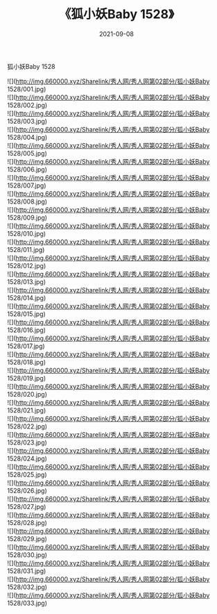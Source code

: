 ﻿---
layout: post
title:  《狐小妖Baby 1528》
date:   2021-09-08
img: http://img.660000.xyz/Sharelink/秀人网/秀人网第02部分/狐小妖Baby 1528/000.jpg
categories: [美女, 清纯, 唯美]
---

狐小妖Baby 1528

  ![](http://img.660000.xyz/Sharelink/秀人网/秀人网第02部分/狐小妖Baby 1528/001.jpg) <br> ![](http://img.660000.xyz/Sharelink/秀人网/秀人网第02部分/狐小妖Baby 1528/002.jpg) <br> ![](http://img.660000.xyz/Sharelink/秀人网/秀人网第02部分/狐小妖Baby 1528/003.jpg) <br> ![](http://img.660000.xyz/Sharelink/秀人网/秀人网第02部分/狐小妖Baby 1528/004.jpg) <br> ![](http://img.660000.xyz/Sharelink/秀人网/秀人网第02部分/狐小妖Baby 1528/005.jpg) <br> ![](http://img.660000.xyz/Sharelink/秀人网/秀人网第02部分/狐小妖Baby 1528/006.jpg) <br> ![](http://img.660000.xyz/Sharelink/秀人网/秀人网第02部分/狐小妖Baby 1528/007.jpg) <br> ![](http://img.660000.xyz/Sharelink/秀人网/秀人网第02部分/狐小妖Baby 1528/008.jpg) <br> ![](http://img.660000.xyz/Sharelink/秀人网/秀人网第02部分/狐小妖Baby 1528/009.jpg) <br> ![](http://img.660000.xyz/Sharelink/秀人网/秀人网第02部分/狐小妖Baby 1528/010.jpg) <br> ![](http://img.660000.xyz/Sharelink/秀人网/秀人网第02部分/狐小妖Baby 1528/011.jpg) <br> ![](http://img.660000.xyz/Sharelink/秀人网/秀人网第02部分/狐小妖Baby 1528/012.jpg) <br> ![](http://img.660000.xyz/Sharelink/秀人网/秀人网第02部分/狐小妖Baby 1528/013.jpg) <br> ![](http://img.660000.xyz/Sharelink/秀人网/秀人网第02部分/狐小妖Baby 1528/014.jpg) <br> ![](http://img.660000.xyz/Sharelink/秀人网/秀人网第02部分/狐小妖Baby 1528/015.jpg) <br> ![](http://img.660000.xyz/Sharelink/秀人网/秀人网第02部分/狐小妖Baby 1528/016.jpg) <br> ![](http://img.660000.xyz/Sharelink/秀人网/秀人网第02部分/狐小妖Baby 1528/017.jpg) <br> ![](http://img.660000.xyz/Sharelink/秀人网/秀人网第02部分/狐小妖Baby 1528/018.jpg) <br> ![](http://img.660000.xyz/Sharelink/秀人网/秀人网第02部分/狐小妖Baby 1528/019.jpg) <br> ![](http://img.660000.xyz/Sharelink/秀人网/秀人网第02部分/狐小妖Baby 1528/020.jpg) <br> ![](http://img.660000.xyz/Sharelink/秀人网/秀人网第02部分/狐小妖Baby 1528/021.jpg) <br> ![](http://img.660000.xyz/Sharelink/秀人网/秀人网第02部分/狐小妖Baby 1528/022.jpg) <br> ![](http://img.660000.xyz/Sharelink/秀人网/秀人网第02部分/狐小妖Baby 1528/023.jpg) <br> ![](http://img.660000.xyz/Sharelink/秀人网/秀人网第02部分/狐小妖Baby 1528/024.jpg) <br> ![](http://img.660000.xyz/Sharelink/秀人网/秀人网第02部分/狐小妖Baby 1528/025.jpg) <br> ![](http://img.660000.xyz/Sharelink/秀人网/秀人网第02部分/狐小妖Baby 1528/026.jpg) <br> ![](http://img.660000.xyz/Sharelink/秀人网/秀人网第02部分/狐小妖Baby 1528/027.jpg) <br> ![](http://img.660000.xyz/Sharelink/秀人网/秀人网第02部分/狐小妖Baby 1528/028.jpg) <br> ![](http://img.660000.xyz/Sharelink/秀人网/秀人网第02部分/狐小妖Baby 1528/029.jpg) <br> ![](http://img.660000.xyz/Sharelink/秀人网/秀人网第02部分/狐小妖Baby 1528/030.jpg) <br> ![](http://img.660000.xyz/Sharelink/秀人网/秀人网第02部分/狐小妖Baby 1528/031.jpg) <br> ![](http://img.660000.xyz/Sharelink/秀人网/秀人网第02部分/狐小妖Baby 1528/032.jpg) <br> ![](http://img.660000.xyz/Sharelink/秀人网/秀人网第02部分/狐小妖Baby 1528/033.jpg) <br>